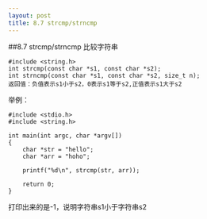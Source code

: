 ```yaml
---
layout: post
title: 8.7 strcmp/strncmp
---
```


##8.7 strcmp/strncmp
比较字符串<br>

	#include <string.h>
	int strcmp(const char *s1, const char *s2);
	int strncmp(const char *s1, const char *s2, size_t n);
	返回值：负值表示s1小于s2，0表示s1等于s2,正值表示s1大于s2
    
举例：<br>

	#include <stdio.h>
	#include <string.h>
    
	int main(int argc, char *argv[])
	{
		char *str = "hello";
		char *arr = "hoho";
        
		printf("%d\n", strcmp(str, arr));

		return 0;
	}

打印出来的是-1，说明字符串s1小于字符串s2
